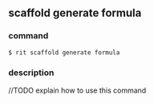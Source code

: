 
## scaffold generate formula

### command
```bash
$ rit scaffold generate formula
```

### description
 //TODO explain how to use this command
